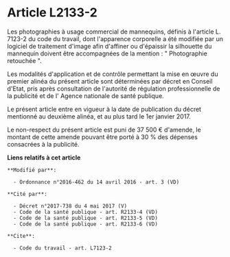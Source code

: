 # Article L2133-2

Les photographies à usage commercial de mannequins, définis à l'article L. 7123-2 du code du travail, dont l'apparence
corporelle a été modifiée par un logiciel de traitement d'image afin d'affiner ou d'épaissir la silhouette du mannequin
doivent être accompagnées de la mention : " Photographie retouchée ". 

Les modalités d'application et de contrôle permettant la mise en œuvre du premier alinéa du présent article sont déterminées
par décret en Conseil d'Etat, pris après consultation de l'autorité de régulation professionnelle de la publicité et de l'
Agence nationale de santé publique. 

Le présent article entre en vigueur à la date de publication du décret mentionné au deuxième alinéa, et au plus tard le 1er
janvier 2017. 

Le non-respect du présent article est puni de 37 500 € d'amende, le montant de cette amende pouvant être porté à 30 % des
dépenses consacrées à la publicité.

**Liens relatifs à cet article**

	**Modifié par**:

	  - Ordonnance n°2016-462 du 14 avril 2016 - art. 3 (VD)

	**Cité par**:

	  - Décret n°2017-738 du 4 mai 2017 (V)
	  - Code de la santé publique - art. R2133-4 (VD)
	  - Code de la santé publique - art. R2133-5 (VD)
	  - Code de la santé publique - art. R2133-6 (VD)

	**Cite**:

	  - Code du travail - art. L7123-2
